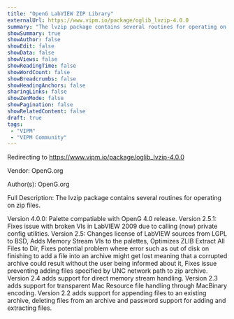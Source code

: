 ```yaml
---
title: "OpenG LabVIEW ZIP Library"
externalUrl: https://www.vipm.io/package/oglib_lvzip-4.0.0
summary: "The lvzip package contains several routines for operating on zip files."
showSummary: true
showAuthor: false
showEdit: false
showData: false
showViews: false
showReadingTime: false
showWordCount: false
showBreadcrumbs: false
showHeadingAnchors: false
sharingLinks: false
showZenMode: false
showPagination: false
showRelatedContent: false
draft: true
tags:
 - "VIPM"
 - "VIPM Community"
---
```


Redirecting to https://www.vipm.io/package/oglib_lvzip-4.0.0

Vendor: OpenG.org

Author(s): OpenG.org
 
Full Description:
The lvzip package contains several routines for operating on zip files.

Version 4.0.0: Palette compatiable with OpenG 4.0 release. 
Version 2.5.1: Fixes issue with broken VIs in LabVIEW 2009 due to calling (now) private config utilities.
Version 2.5: Changes license of LabVIEW sources from LGPL to BSD, Adds Memory Stream VIs to the palettes, Optimizes ZLIB Extract All Files to Dir, Fixes potential problem where error such as out of disk on finishing to add a file into an archive might get lost meaning that a corrupted archive could result without the user being informed about it, Fixes issue preventing adding files specified by UNC network path to zip archive.
Version 2.4 adds support for direct memory stream handling.
Version 2.3 adds support for transparent Mac Resource file handling through MacBinary encoding.
Version 2.2 adds support for appending files to an existing archive, deleting files from an archive and password support for adding and extracting files.